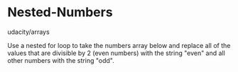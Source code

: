 # Nested-Numbers
udacity/arrays

Use a nested for loop to take the numbers array below and replace all of the values that are divisible by 2 (even numbers) with the string "even" and all other numbers with the string "odd".
